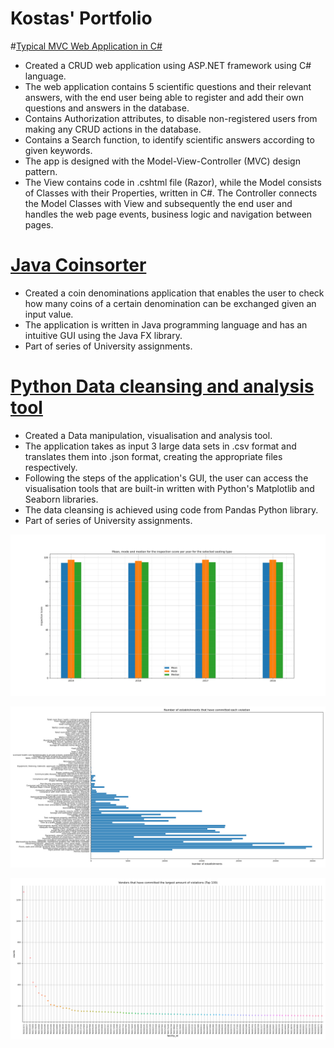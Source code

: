 # Kostas' Portfolio

#[Typical MVC Web Application in C#](https://github.com/bebeto1914/MVC_Web_Application)
* Created a CRUD web application using ASP.NET framework using C# language.
* The web application contains 5 scientific questions and their relevant answers, with the end user being able to register and add their own questions and answers in the database.
* Contains Authorization attributes, to disable non-registered users from making any CRUD actions in the database.
* Contains a Search function, to identify scientific answers according to given keywords.
* The app is designed with the Model-View-Controller (MVC) design pattern.
* The View contains code in .cshtml file (Razor), while the Model consists of Classes with their Properties, written in C#. The Controller connects the Model Classes with View and subsequently the end user and handles the web page events, business logic and navigation between pages.


# [Java Coinsorter](https://github.com/bebeto1914/Java_Coinsorter)
* Created a coin denominations application that enables the user to check how many coins of a certain denomination can be exchanged given an input value.
* The application is written in Java programming language and has an intuitive GUI using the Java FX library.
* Part of series of University assignments.

# [Python Data cleansing and analysis tool](https://github.com/bebeto1914/Python_Data_Cleansing_Analysis)
* Created a Data manipulation, visualisation and analysis tool.
* The application takes as input 3 large data sets in .csv format and translates them into .json format, creating the appropriate files respectively.
* Following the steps of the application's GUI, the user can access the visualisation tools that are built-in written with Python's Matplotlib and Seaborn libraries. 
* The data cleansing is achieved using code from Pandas Python library.
* Part of series of University assignments.

![](Images/Figure_1.png)

![](Images/Figure_3.png)

![](Images/Figure_5.png)

